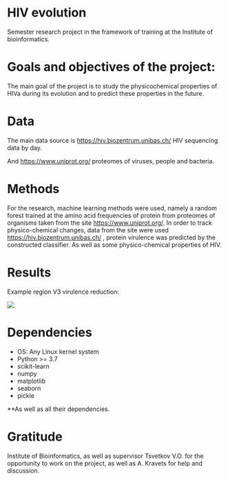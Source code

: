# HIV evolution
Semester research project in the framework of training at the Institute of bioinformatics.

# Goals and objectives of the project:
The main goal of the project is to study the physicochemical properties of HIVa during its evolution 
and to predict these properties in the future.

# Data
The main data source is https://hiv.biozentrum.unibas.ch/ HIV sequencing data by day.

And https://www.uniprot.org/ proteomes of viruses, people and bacteria.

# Methods
For the research, machine learning methods were used, namely a random forest trained at the amino acid frequencies of 
protein from proteomes of organisms taken from the site https://www.uniprot.org/. In order to track physico-chemical changes, 
data from the site were used https://hiv.biozentrum.unibas.ch/ , protein virulence was predicted by the constructed classifier. As well as some 
physico-chemical properties of HIV.

# Results
Example region V3 virulence reduction:

![](https://i.ibb.co/zJqcDTf/2019-12-17-09-12-01.png)

# Dependencies
- OS: Any Linux kernel system
- Python >= 3.7
- scikit-learn
- numpy
- matplotlib
- seaborn
- pickle

**As well as all their dependencies.

# Gratitude
Institute of Bioinformatics, as well as supervisor Tsvetkov V.O. for the opportunity to work on the project, 
as well as A. Kravets for help and discussion.
